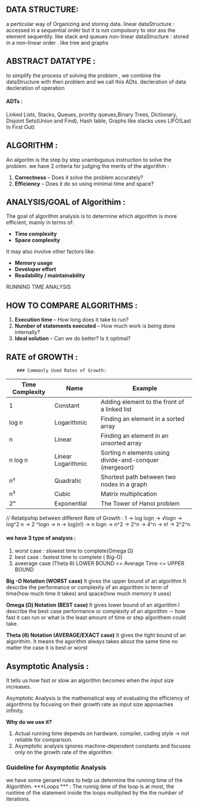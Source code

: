 ## DATA STRUCTURE: 
a perticular way of Organizing and storing data.
linear dataStructure : accessed in a sequential order but it is not compulsory to stor ass the element sequentily. like stack and queues
non-linear dataStructure : stored in a non-linear order . like tree and graphs

## ABSTRACT DATATYPE :
 to simplify the process of solving the problem , we combine the dataStructure with theri problem and  we call this ADts. 
decleration of data 
decleration of operation
#### ADTs : 
Linked Lists, Stacks, Queues, proritty queues,Binary Trees, Dictionary, Disjoint Sets(Union and Find), Hash table, Graphs
like stacks uses LIFO(Last In First Out) 

## ALGORITHM : 
An algoritm is the step by step unambiguous instruction to solve the problem.
we have 2 criteria for judging the merits of the algorithm :
1. **Correctness** – Does it solve the problem accurately?
2. **Efficiency** – Does it do so using minimal time and space?

## ANALYSIS/GOAL  of Algorithim : 
The goal of algorithm analysis is to determine which algorithm is more efficient, mainly in terms of:
 - **Time complexity**
 - **Space complexity**

It may also involve other factors like:

- **Memory usage**
- **Developer effort**
- **Readability / maintainability**

RUNNING TIME ANALYSIS 

## HOW TO COMPARE ALGORITHMS : 
1. **Execution time** – How long does it take to run?
2. **Number of statements executed** – How much work is being done internally?
3. **Ideal solution** – Can we do better? Is it optimal?
## RATE of GROWTH :
        ### Commonly Used Rates of Growth:

| Time Complexity | Name                | Example                                                 |
|-----------------|---------------------|---------------------------------------------------------|
| 1               | Constant            | Adding element to the front of a linked list            |
| log n           | Logarithmic         | Finding an element in a sorted array                    |
| n               | Linear              | Finding an element in an unsorted array                 |
| n log n         | Linear Logarithmic  | Sorting n elements using divide-and-conquer (mergesort) |
| n²              | Quadratic           | Shortest path between two nodes in a graph              |
| n³              | Cubic               | Matrix multiplication                                   |
| 2ⁿ              | Exponential         | The Tower of Hanoi problem                              |

// Relatipship between different Rate of Growth :
         1 -> log logn -> √logn -> log^2 n -> 2 ^logn -> n -> log(n!) -> n logn -> n^2 -> 2^n -> 4^n -> n! -> 2^2^n


#### we have 3 type of analysis :
 1. worst case : slowest time to complete(Omega Ω)
 2. best case : fastest time to complete ( Big-O)
 3. aveerage case                       (Theta θ)
                LOWER BOUND <= Average Time <= UPPER BOUND

**Big -O  Notation (WORST case)**
It gives the upper bound of an algorithm
It describe the performance or complexity of an algorithim in term of time(how much time it takes) and space(how much memory it uses)

**Omega (Ω)  Notation (BEST case)**
It gives lower bound of an algorithm
I describe the best case performance or complexity of an algorithm -- how fast it can run or what is the least amount of time or step algorithem could take.

**Theta (θ) Notation (AVERAGE/EXACT case)**
It gives the tight bound of an algorithim.
It means the agorithm always takes about the same time no matter the case it is best or worst 

## Asymptotic Analysis :
It tells us how fast or slow an algorithm becomes when the input size increases.

Asymptotic Analysis is the mathematical way of evaluating the efficiency of algorithms by focusing on their growth rate as input size approaches infinity.

**Why do we use it?**
1. Actual running time depends on hardware, compiler, coding style → not reliable for comparison.
2. Asymptotic analysis ignores machine-dependent constants and focuses only on the growth rate of the algorithm.

### Guideline for Asymptotic Analysis 
we have some genarel rules to help us determine the running time of the Algorithim.
 ***Loops *** : The runnig time of the loop is at most, the runtime of the statement inside the loops multiplied by the the number of iterations.
